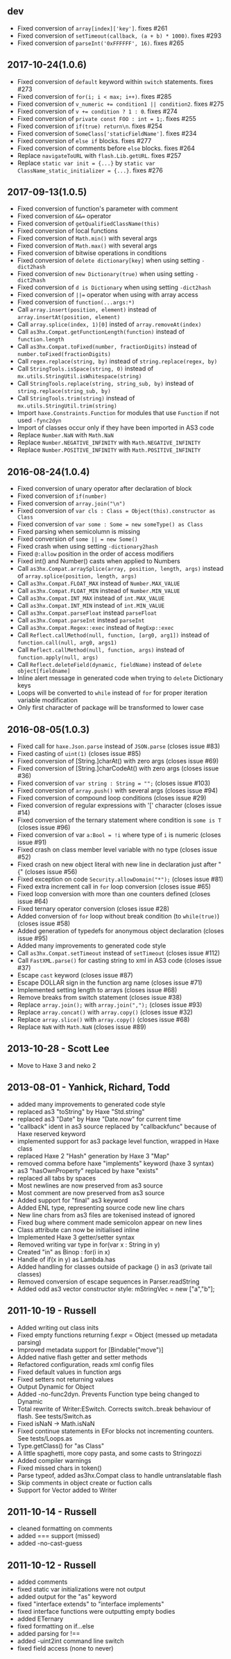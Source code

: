 ## dev
 - Fixed conversion of `array[index]['key']`. fixes #261
 - Fixed conversion of `setTimeout(callback, (a + b) * 1000)`. fixes #293
 - Fixed conversion of `parseInt('0xFFFFFF', 16)`. fixes #265
 
## 2017-10-24(1.0.6)
 - Fixed conversion of `default` keyword within `switch` statements. fixes #273
 - Fixed conversion of `for(i; i < max; i++)`. fixes #285
 - Fixed conversion of `v_numeric += condition1 || condition2`. fixes #275
 - Fixed conversion of `v += condition ? 1 : 0`. fixes #274
 - Fixed conversion of `private const FOO : int = 1;`. fixes #255
 - Fixed conversion of `if(true) return\n`. fixes #254
 - Fixed conversion of `SomeClass['staticFieldName']`. fixes #234
 - Fixed conversion of `else if` blocks. fixes #277
 - Fixed conversion of comments before `else` blocks. fixes #264
 - Replace `navigateToURL` with `flash.Lib.getURL`. fixes #257
 - Replace `static var init = {...}` by `static var ClassName_static_initializer = {...}`. fixes #276

## 2017-09-13(1.0.5)
 - Fixed conversion of function's parameter with comment
 - Fixed conversion of `&&=` operator
 - Fixed conversion of `getQualifiedClassName(this)`
 - Fixed conversion of local functions
 - Fixed conversion of `Math.min()` with several args
 - Fixed conversion of `Math.max()` with several args
 - Fixed conversion of bitwise operations in conditions
 - Fixed conversion of `delete dictionary[key]` when using setting `-dict2hash`
 - Fixed conversion of `new Dictionary(true)` when using setting `-dict2hash`
 - Fixed conversion of `d is Dictionary` when using setting `-dict2hash`
 - Fixed conversion of `||=` operator when using with array access
 - Fixed conversion of `function(...args:*)`
 - Call `array.insert(position, element)` instead of `array.insertAt(position, element)`
 - Call `array.splice(index, 1)[0]` insted of `array.removeAt(index)`
 - Call `as3hx.Compat.getFunctionLength(function)` instead of `function.length`
 - Call `as3hx.Compat.toFixed(number, fractionDigits)` instead of `number.toFixed(fractionDigits)`
 - Call `regex.replace(string, by)` instead of `string.replace(regex, by)`
 - Call `StringTools.isSpace(string, 0)` instead of `mx.utils.StringUtil.isWhitespace(string)`
 - Call `StringTools.replace(string, string_sub, by)` instead of `string.replace(string_sub, by)`
 - Call `StringTools.trim(string)` instead of `mx.utils.StringUtil.trim(string)`
 - Import `haxe.Constraints.Function` for modules that use `Function` if not used `-fync2dyn`
 - Import of classes occur only if they have been imported in AS3 code
 - Replace `Number.NaN` with `Math.NaN`
 - Replace `Number.NEGATIVE_INFINITY` with `Math.NEGATIVE_INFINITY`
 - Replace `Number.POSITIVE_INFINITY` with `Math.POSITIVE_INFINITY`

## 2016-08-24(1.0.4)
 - Fixed conversion of unary operator after declaration of block
 - Fixed conversion of `if(number)`
 - Fixed conversion of `array.join("\n")`
 - Fixed conversion of `var cls : Class = Object(this).constructor as Class`
 - Fixed conversion of `var some : Some = new someType() as Class`
 - Fixed parsing when semicolumn is missing
 - Fixed conversion of `some || = new Some()`
 - Fixed crash when using setting `-dictionary2hash`
 - Fixed `@:allow` position in the order of access modifiers
 - Fixed int() and Number() casts when applied to Numbers
 - Call `as3hx.Compat.arraySplice(array, position, length, args)` instead of `array.splice(position, length, args)`
 - Call `as3hx.Compat.FLOAT_MAX` instead of `Number.MAX_VALUE`
 - Call `as3hx.Compat.FLOAT_MIN` instead of `Number.MIN_VALUE`
 - Call `as3hx.Compat.INT_MAX` instead of `int.MAX_VALUE`
 - Call `as3hx.Compat.INT_MIN` instead of `int.MIN_VALUE`
 - Call `as3hx.Compat.parseFloat` instead `parseFloat`
 - Call `as3hx.Compat.parseInt` instead `parseInt`
 - Call `as3hx.Compat.Regex::exec` instead of `RegExp::exec`
 - Call `Reflect.callMethod(null, function, [arg0, arg1])` instead of `function.call(null, arg0, args1)`
 - Call `Reflect.callMethod(null, function, args)` instead of `function.apply(null, args)`
 - Call `Reflect.deleteField(dynamic, fieldName)` instead of `delete object[fieldname]`
 - Inline alert message in generated code when trying to `delete` Dictionary keys
 - Loops will be converted to `while` instead of `for` for proper iteration variable modification
 - Only first character of package will be transformed to lower case
 
## 2016-08-05(1.0.3)
 - Fixed call for `haxe.Json.parse` instead of `JSON.parse` (closes issue #83)
 - Fixed casting of `uint(1)` (closes issue #85)
 - Fixed conversion of [String.]charAt() with zero args (closes issue #69)
 - Fixed conversion of [String.]charCodeAt() with zero args (closes issue #36)
 - Fixed conversion of `var string : String = "";` (closes issue #103)
 - Fixed conversion of `array.push()` with several args (closes issue #94)
 - Fixed conversion of compound loop conditions (closes issue #29)
 - Fixed conversion of regular expressions with '[' character (closes issue #14)
 - Fixed conversion of the ternary statement where condition is `some is T` (closes issue #96)
 - Fixed conversion of var `a:Bool = !i` where type of `i` is numeric (closes issue #91)
 - Fixed crash on class member level variable with no type (closes issue #52)
 - Fixed crash on new object literal with new line in declaration just after "{" (closes issue #56)
 - Fixed exception on code `Security.allowDomain("*");` (closes issue #81)
 - Fixed extra increment call in `for` loop conversion (closes issue #65)
 - Fixed loop conversion with more than one counters defined (closes issue #64)
 - Fixed ternary operator conversion (closes issue #28)
 - Added conversion of `for` loop without break condition (to `while(true)`) (closes issue #58)
 - Added generation of typedefs for anonymous object declaration (closes issue #95)
 - Added many improvements to generated code style
 - Call `as3hx.Compat.setTimeout` instead of `setTimeout` (closes issue #112)
 - Call `FastXML.parse()` for casting string to xml in AS3 code (closes issue #37)
 - Escape `cast` keyword (closes issue #87)
 - Escape DOLLAR sign in the function arg name (closes issue #71)
 - Implemented setting length to arrays (closes issue #68)
 - Remove breaks from switch statement (closes issue #38)
 - Replace `array.join();` with `array.join(",");` (closes issue #93)
 - Replace `array.concat()` with `array.copy()` (closes issue #32)
 - Replace `array.slice()` with `array.copy()` (closes issue #68)
 - Replace `NaN` with `Math.NaN` (closes issue #89)

## 2013-10-28 - Scott Lee
 - Move to Haxe 3 and neko 2

## 2013-08-01 - Yanhick, Richard, Todd
 - added many improvements to generated code style
 - replaced as3 "toString" by Haxe "Std.string"
 - replaced as3 "Date" by Haxe "Date.now" for current time
 - "callback" ident in as3 source replaced by "callbackfunc" because of Haxe reserved keyword
 - implemented support for as3 package level function, wrapped in Haxe class
 - replaced Haxe 2 "Hash" generation by Haxe 3 "Map"
 - removed comma before haxe "implements" keyword (haxe 3 syntax)
 - as3 "hasOwnProperty" replaced by haxe "exists"
 - replaced all tabs by spaces
 - Most newlines are now preserved from as3 source
 - Most comment are now preserved from as3 source
 - Added support for "final" as3 keyword
 - Added ENL type, representing source code new line chars
 - New line chars from as3 files are tokenised instead of ignored
 - Fixed bug where comment made semicolon appear on new lines
 - Class attribute can now be initialised inline
 - Implemented Haxe 3 getter/setter syntax
 - Removed writing var type in for(var x : String in y)
 - Created "in" as Binop : for(i in x)
 - Handle of if(x in y) as Lambda.has
 - Added handling for classes outside of package {} in as3 (private tail classes)
 - Removed conversion of escape sequences in Parser.readString
 - Added odd as3 vector constructor style: mStringVec = new <String>["a","b"];

## 2011-10-19 - Russell
 - Added writing out class inits
 - Fixed empty functions returning f.expr = Object (messed up metadata parsing)
 - Improved metadata support for [Bindable("move")]
 - Added native flash getter and setter methods
 - Refactored configuration, reads xml config files
 - Fixed default values in function args
 - Fixed setters not returning values
 - Output Dynamic for Object
 - Added -no-func2dyn. Prevents Function type being changed to Dynamic
 - Total rewrite of Writer:ESwitch. Corrects switch..break behaviour of flash. See tests/Switch.as
 - Fixed isNaN -> Math.isNaN
 - Fixed continue statements in EFor blocks not incrementing counters. See tests/Loops.as
 - Type.getClass() for "as Class"
 - A little spaghetti, more copy pasta, and some casts to Stringozzi
 - Added compiler warnings
 - Fixed missed chars in token()
 - Parse typeof, added as3hx.Compat class to handle untranslatable flash
 - Skip comments in object create or fuction calls
 - Support for Vector added to Writer

## 2011-10-14 - Russell
 - cleaned formatting on comments
 - added === support (missed)
 - added -no-cast-guess 

## 2011-10-12 - Russell
 - added comments
 - fixed static var initializations were not output
 - added output for the "as" keyword
 - fixed "interface extends" to "interface implements" 
 - fixed interface functions were outputting empty bodies
 - added ETernary
 - fixed formatting on if...else
 - added parsing for !==
 - added -uint2int command line switch
 - fixed field access (none to never)
